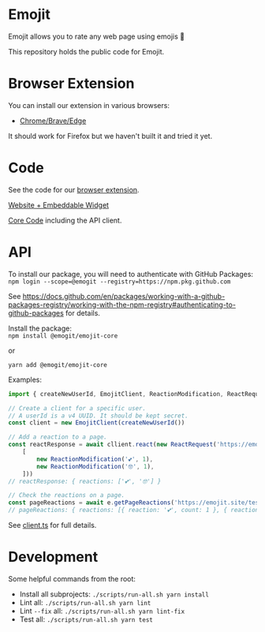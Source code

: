 # Emojit
Emojit allows you to rate any web page using emojis 🤯

This repository holds the public code for Emojit.

<!-- Following monorepo guide in https://valcker.medium.com/configuring-typescript-monorepo-with-eslint-prettier-and-webstorm-61a71f218104. -->

# Browser Extension
You can install our extension in various browsers:
* [Chrome/Brave/Edge](https://chrome.google.com/webstore/detail/fdaopifdchifnfaiammaknlaniecbdmo)

It should work for Firefox but we haven't built it and tried it yet.

# Code
See the code for our [browser extension](./extension).

<!-- TODO Show gif of using the extension. -->

[Website + Embeddable Widget](./site)

[Core Code](./core) including the API client.

# API
To install our package, you will need to authenticate with GitHub Packages:\
`npm login --scope=@emogit --registry=https://npm.pkg.github.com`

See https://docs.github.com/en/packages/working-with-a-github-packages-registry/working-with-the-npm-registry#authenticating-to-github-packages for details.

Install the package:\
`npm install @emogit/emojit-core`

or

`yarn add @emogit/emojit-core`

Examples:
```TypeScript
import { createNewUserId, EmojitClient, ReactionModification, ReactRequest } from '@emogit/emojit-core'

// Create a client for a specific user.
// A userId is a v4 UUID. It should be kept secret.
const client = new EmojitClient(createNewUserId())

// Add a reaction to a page.
const reactResponse = await cllient.react(new ReactRequest('https://emojit.site/test',
    [
        new ReactionModification('💕', 1),
        new ReactionModification('🤓', 1),
    ]))
// reactResponse: { reactions: ['💕', '🤓'] }

// Check the reactions on a page.
const pageReactions = await e.getPageReactions('https://emojit.site/test')
// pageReactions: { reactions: [{ reaction: '💕', count: 1 }, { reaction: '🤓', count: 1 }, ...]}
```

See [client.ts](./core/src/api/client.ts) for full details.

# Development
Some helpful commands from the root:
* Install all subprojects: `./scripts/run-all.sh yarn install`
* Lint all: `./scripts/run-all.sh yarn lint`
* Lint `--fix` all: `./scripts/run-all.sh yarn lint-fix`
* Test all: `./scripts/run-all.sh yarn test`